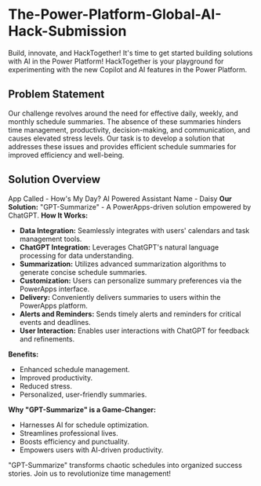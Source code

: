 # The-Power-Platform-Global-AI-Hack-Submission
Build, innovate, and HackTogether! It's time to get started building solutions with AI in the Power Platform!  HackTogether is your playground for experimenting with the new Copilot and AI features in the Power Platform.

## Problem Statement
Our challenge revolves around the need for effective daily, weekly, and monthly schedule summaries. The absence of these summaries hinders time management, productivity, decision-making, and communication, and causes elevated stress levels. Our task is to develop a solution that addresses these issues and provides efficient schedule summaries for improved efficiency and well-being.

## Solution Overview
App Called - How's My Day?
AI Powered Assistant Name - Daisy
**Our Solution:** "GPT-Summarize" - A PowerApps-driven solution empowered by ChatGPT.
**How It Works:**
* **Data Integration:** Seamlessly integrates with users' calendars and task management tools.
* **ChatGPT Integration:** Leverages ChatGPT's natural language processing for data understanding.
* **Summarization:** Utilizes advanced summarization algorithms to generate concise schedule summaries.
* **Customization:** Users can personalize summary preferences via the PowerApps interface.
* **Delivery:** Conveniently delivers summaries to users within the PowerApps platform.
* **Alerts and Reminders:** Sends timely alerts and reminders for critical events and deadlines.
* **User Interaction:** Enables user interactions with ChatGPT for feedback and refinements.



**Benefits:**
* Enhanced schedule management.
* Improved productivity.
* Reduced stress.
* Personalized, user-friendly summaries.

**Why "GPT-Summarize" is a Game-Changer:**
* Harnesses AI for schedule optimization.
* Streamlines professional lives.
* Boosts efficiency and punctuality.
* Empowers users with AI-driven productivity.

"GPT-Summarize" transforms chaotic schedules into organized success stories. Join us to revolutionize time management!




